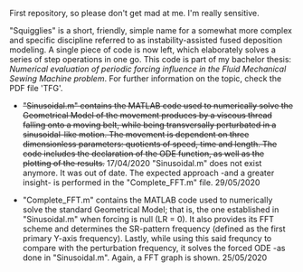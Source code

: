 First repository, so please don't get mad at me. I'm really sensitive.

"Squigglies" is a short, friendly, simple name for a somewhat more complex and specific discipline referred to as instability-assisted fused deposition modeling. A single piece of code is now left, which elaborately solves a series of step operations in one go. This code is part of my bachelor thesis: *Numerical evaluation of periodic forcing influence in the Fluid Mechanical Sewing Machine problem*. For further information on the topic, check the PDF file 'TFG'.

- ~~"Sinusoidal.m" contains the MATLAB code used to numerically solve the Geometrical Model of the movement produces by a viscous thread falling onto a moving belt, while being transversally perturbated in a sinusoidal-like motion. The movement is dependent on three dimensionless parameters: quotients of speed, time and length. The code includes the declaration of the ODE function, as well as the plotting of the results.~~
17/04/2020
"Sinusoidal.m" does not exist anymore. It was out of date. The expected approach -and a greater insight- is performed in the "Complete_FFT.m" file.
29/05/2020

- "Complete_FFT.m" contains the MATLAB code used to numerically solve the standard Geometrical Model; that is, the one established in "Sinusoidal.m" when forcing is null (LR = 0). It also provides its FFT scheme and determines the SR-pattern frequency (defined as the first primary Y-axis frequency). Lastly, while using this said frequncy to compare with the perturbation frequency, it solves the forced ODE -as done in "Sinusoidal.m". Again, a FFT graph is shown.
25/05/2020

